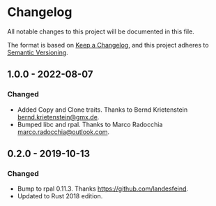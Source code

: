 # Changelog
All notable changes to this project will be documented in this file.

The format is based on [Keep a Changelog](https://keepachangelog.com/en/1.0.0/),
and this project adheres to [Semantic Versioning](https://semver.org/spec/v2.0.0.html).


## 1.0.0 - 2022-08-07

### Changed
- Added Copy and Clone traits.  Thanks to Bernd Krietenstein <bernd.krietenstein@gmx.de>.
- Bumped libc and rpal.  Thanks to Marco Radocchia <marco.radocchia@outlook.com>.

## 0.2.0 - 2019-10-13

### Changed
- Bump to rpal 0.11.3.  Thanks https://github.com/landesfeind.
- Updated to Rust 2018 edition.